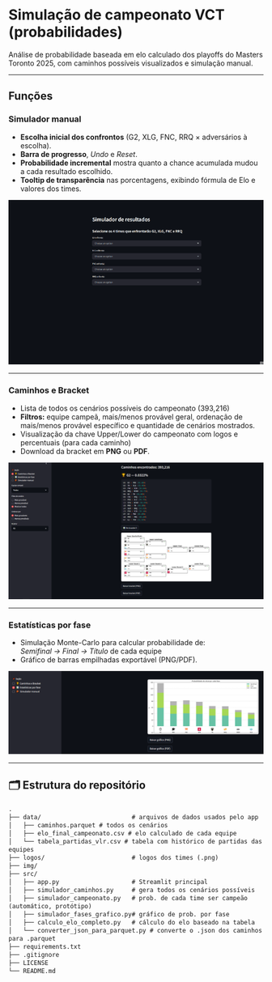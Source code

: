 # Simulação de campeonato VCT (probabilidades)

Análise de probabilidade baseada em elo calculado dos playoffs do Masters Toronto 2025, com caminhos possíveis visualizados e simulação manual.


---

## Funções

### Simulador manual  
- **Escolha inicial dos confrontos** (G2, XLG, FNC, RRQ × adversários à escolha).  
- **Barra de progresso**, *Undo* e *Reset*.  
- **Probabilidade incremental** mostra quanto a chance acumulada mudou a cada resultado escolhido.
- **Tooltip de transparência** nas porcentagens, exibindo fórmula de Elo e valores dos times.
  
<p align="center">
  <img src="img/simulador_manual.gif" width="650">
</p>

---

### Caminhos e Bracket  
- Lista de todos os cenários possíveis do campeonato (393,216)
- **Filtros:** equipe campeã, mais/menos provável geral, ordenação de mais/menos provável específico e quantidade de cenários mostrados.
- Visualização da chave Upper/Lower do campeonato com logos e percentuais (para cada caminho)
- Download da bracket em **PNG** ou **PDF**.
  
<p align="center">
  <img src="img/caminhos.png" width="650">
</p>

---

### Estatísticas por fase  
- Simulação Monte-Carlo para calcular probabilidade de:  
  *Semifinal → Final → Título* de cada equipe
- Gráfico de barras empilhadas exportável (PNG/PDF).  

<p align="center">
  <img src="img/estatisticas_por_fase.png" width="650">
</p>

---

## 🗂️ Estrutura do repositório

```text
.
├── data/                         # arquivos de dados usados pelo app
│   ├── caminhos.parquet # todos os cenários 
│   ├── elo_final_campeonato.csv # elo calculado de cada equipe
│   └── tabela_partidas_vlr.csv # tabela com histórico de partidas das equipes
├── logos/                        # logos dos times (.png)
├── img/                          
├── src/                          
│   ├── app.py                    # Streamlit principal
│   ├── simulador_caminhos.py     # gera todos os cenários possíveis
│   ├── simulador_campeonato.py   # prob. de cada time ser campeão (automático, protótipo)
│   ├── simulador_fases_grafico.py# gráfico de prob. por fase
│   ├── calculo_elo_completo.py   # cálculo do elo baseado na tabela
│   └── converter_json_para_parquet.py # converte o .json dos caminhos para .parquet
├── requirements.txt
├── .gitignore
├── LICENSE
└── README.md
